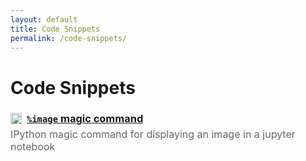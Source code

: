 ```yaml
---
layout: default
title: Code Snippets
permalink: /code-snippets/
---
```


# Code Snippets

<h3 style="margin-bottom: 0;">
  <img
    src="https://github.githubassets.com/images/modules/logos_page/GitHub-Mark.png"
    width="18"
    style="vertical-align:-3px; margin-right:4px;"
  >
  <a href="https://github.com/ebanner/dotfiles/blob/master/ipython/profile_default/startup/00-custom-magics.py">
    <code>%image</code> magic command
  </a>
</h3>
<p style="margin-top: 5px; color: #666; font-size: 16px;">
  IPython magic command for displaying an image in a jupyter notebook
</p>
